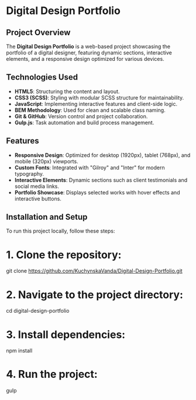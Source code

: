 # Digital Design Portfolio

## Project Overview
The **Digital Design Portfolio** is a web-based project showcasing the portfolio of a digital designer, featuring dynamic sections, interactive elements, and a responsive design optimized for various devices.

## Technologies Used
- **HTML5**: Structuring the content and layout.
- **CSS3 (SCSS)**: Styling with modular SCSS structure for maintainability.
- **JavaScript**: Implementing interactive features and client-side logic.
- **BEM Methodology**: Used for clean and scalable class naming.
- **Git & GitHub**: Version control and project collaboration.
- **Gulp.js**: Task automation and build process management.

## Features
- **Responsive Design**: Optimized for desktop (1920px), tablet (768px), and mobile (320px) viewports.
- **Custom Fonts**: Integrated with "Gilroy" and "Inter" for modern typography.
- **Interactive Elements**: Dynamic sections such as client testimonials and social media links.
- **Portfolio Showcase**: Displays selected works with hover effects and interactive buttons.

## Installation and Setup
To run this project locally, follow these steps:

# 1. Clone the repository:
git clone https://github.com/KuchynskaVanda/Digital-Design-Portfolio.git

# 2. Navigate to the project directory:
cd digital-design-portfolio

# 3. Install dependencies:
npm install

# 4. Run the project:
gulp
